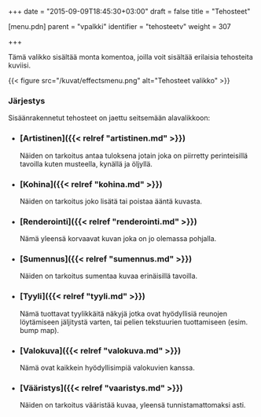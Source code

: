 +++
date = "2015-09-09T18:45:30+03:00"
draft = false
title = "Tehosteet"

[menu.pdn]
    parent = "vpalkki"
    identifier = "tehosteetv"
    weight = 307

+++

Tämä valikko sisältää monta komentoa, joilla voit sisältää erilaisia tehosteita kuviisi.

{{< figure src="/kuvat/effectsmenu.png" alt="Tehosteet valikko" >}}

### Järjestys

Sisäänrakennetut tehosteet on jaettu seitsemään alavalikkoon:

* ### [Artistinen]({{< relref "artistinen.md" >}})

    Näiden on tarkoitus antaa tuloksena jotain joka on piirretty perinteisillä tavoilla kuten musteella, kynällä ja öljyllä.

* ### [Kohina]({{< relref "kohina.md" >}})

    Näiden on tarkoitus joko lisätä tai poistaa ääntä kuvasta.

* ### [Renderointi]({{< relref "renderointi.md" >}})

    Nämä yleensä korvaavat kuvan joka on jo olemassa pohjalla.

* ### [Sumennus]({{< relref "sumennus.md" >}})

    Näiden on tarkoitus sumentaa kuvaa erinäisillä tavoilla.

* ### [Tyyli]({{< relref "tyyli.md" >}})

    Nämä tuottavat tyylikkäitä näkyjä jotka ovat hyödyllisiä reunojen löytämiseen jäljitystä varten, tai pelien tekstuurien tuottamiseen (esim. bump map).

* ### [Valokuva]({{< relref "valokuva.md" >}})

    Nämä ovat kaikkein hyödyllisimpiä valokuvien kanssa.

* ### [Vääristys]({{< relref "vaaristys.md" >}})

    Näiden on tarkoitus vääristää kuvaa, yleensä tunnistamattomaksi asti.
